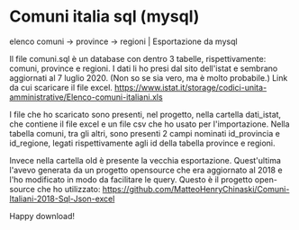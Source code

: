 # Comuni italia sql (mysql)
elenco comuni -> province -> regioni | Esportazione da mysql

Il file comuni.sql è un database con dentro 3 tabelle, rispettivamente: comuni, province e regioni.
I dati li ho presi dal sito dell'istat e sembrano aggiornati al 7 luglio 2020. (Non so se sia vero, ma è molto probabile.)
Link da cui scaricare il file excel.
https://www.istat.it/storage/codici-unita-amministrative/Elenco-comuni-italiani.xls

I file che ho scaricato sono presenti, nel progetto, nella cartella dati_istat, che contiene il file excel e un file csv che ho usato per l'importazione.
Nella tabella comuni, tra gli altri, sono presenti 2 campi nominati id_provincia e id_regione, legati rispettivamente agli id della tabella province e regioni.


Invece nella cartella old è presente la vecchia esportazione.
Quest'ultima l'avevo generata da un progetto opensource che era aggiornato al 2018 e l'ho modificato in modo da facilitare le query.
Questo è il progetto open-source che ho utilizzato: https://github.com/MatteoHenryChinaski/Comuni-Italiani-2018-Sql-Json-excel


Happy download!
